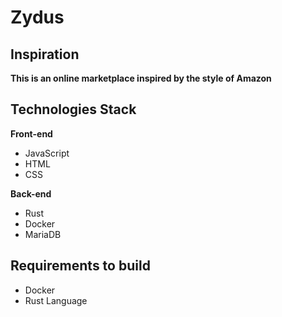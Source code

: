 # Zydus

## Inspiration
**This is an online marketplace inspired by the style of Amazon**

## Technologies Stack
**Front-end**
- JavaScript
- HTML
- CSS

**Back-end**
- Rust
- Docker
- MariaDB

## Requirements to build
- Docker
- Rust Language